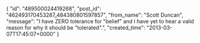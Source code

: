  {
   "id": "489500024419268",
   "post_id": "462493170453287_484380801597857",
   "from_name": "Scott Duncan",
   "message": "I have ZERO tolerance for \"belief\" and I have yet to hear a valid reason for why it should be \"tolerated\".",
   "created_time": "2013-03-07T17:45:07+0000"
 }
